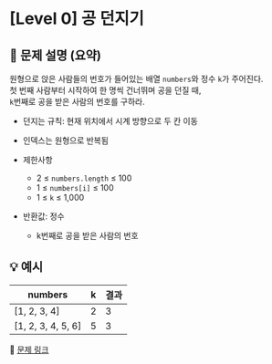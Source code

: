 # [Level 0] 공 던지기

## 📝 문제 설명 (요약)
원형으로 앉은 사람들의 번호가 들어있는 배열 `numbers`와 정수 `k`가 주어진다.  
첫 번째 사람부터 시작하여 한 명씩 건너뛰며 공을 던질 때,  
`k`번째로 공을 받은 사람의 번호를 구하라.

- 던지는 규칙: 현재 위치에서 시계 방향으로 두 칸 이동  
- 인덱스는 원형으로 반복됨

- 제한사항  
  - 2 ≤ `numbers.length` ≤ 100  
  - 1 ≤ `numbers[i]` ≤ 100  
  - 1 ≤ `k` ≤ 1,000

- 반환값: 정수  
  - k번째로 공을 받은 사람의 번호

## 💡 예시
| numbers | k | 결과 |
|----------|---|------|
| [1, 2, 3, 4] | 2 | 3 |
| [1, 2, 3, 4, 5, 6] | 5 | 3 |

🔗 [문제 링크](https://school.programmers.co.kr/learn/courses/30/lessons/120843)
